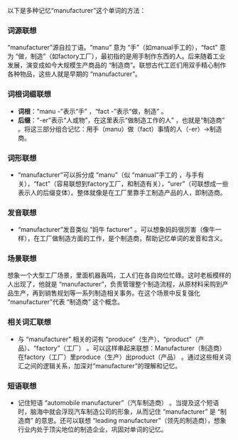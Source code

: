 以下是多种记忆“manufacturer”这个单词的方法：

### 词源联想
“manufacturer”源自拉丁语。“manu” 意为 “手”（如manual手工的），“fact” 意为 “做，制造”（如factory工厂），最初指的是用手制作东西的人。后来随着工业发展，演变成如今大规模生产商品的 “制造商”。联想古代工匠们用双手精心制作各种物品，这些人就是早期的 “manufacturer”。

### 词根词缀联想
- **词根**：“manu -”表示“手” ，“fact -”表示“做，制造” 。
 - **后缀**：“-er”表示“人或物”，在这里表示“做制造工作的人” ，也就是“制造商” 。将这三部分组合记忆：用手（manu）做（fact）事情的人（-er）→制造商。

### 词形联想
 - “manufacturer”可以拆分成 “manu”（似 “manual”手工的 ，与手有关），“fact”（容易联想到factory工厂，和制造有关），“urer”（可联想成一些表示人的后缀变体）。整体就像是在工厂里靠手工制造产品的人，即制造商。

### 发音联想
 - “manufacturer”发音类似 “妈牛 facturer” 。可以想象妈妈很厉害（像牛一样），在工厂做制造方面的工作，是个制造商，帮助记忆单词的发音和含义。

### 场景联想
想象一个大型工厂场景，里面机器轰鸣，工人们在各自岗位忙碌。这时老板模样的人出现了，他就是 “manufacturer”，负责管理整个制造流程，从原材料采购到产品生产，再到销售规划等一系列制造相关事务。在这个场景中反复强化 “manufacturer”代表 “制造商” 这个概念。

### 相关词汇联想
 - 与 “manufacturer” 相关的词有 “produce”（生产）、“product”（产品）、“factory”（工厂） 。可以这样串起来联想：Manufacturer（制造商）在factory（工厂）里produce（生产）出product（产品） 。通过这些相关词汇之间的逻辑关系，加深对“manufacturer”的理解和记忆。

### 短语联想
 - 记住短语 “automobile manufacturer”（汽车制造商） 。当提及这个短语时，脑海中就会浮现汽车制造公司的形象，从而记住 “manufacturer” 是 “制造商” 的意思。还可以联想 “leading manufacturer”（领先的制造商），想象行业内处于顶尖地位的制造企业，巩固对单词的记忆。 